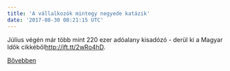 ```yaml
---
title: 'A vállalkozók mintegy negyede katázik'
date: '2017-08-30 08:21:15 UTC'
---
```


Július végén már több mint 220 ezer adóalany kisadózó - derül ki a Magyar Idők cikkéből<http://ift.tt/2wRo4hD>.


[Bővebben](http://ift.tt/2xM3ITl)
